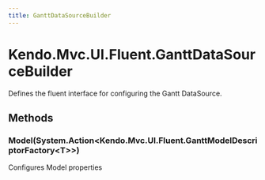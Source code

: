 ```yaml
---
title: GanttDataSourceBuilder
---
```


# Kendo.Mvc.UI.Fluent.GanttDataSourceBuilder
Defines the fluent interface for configuring the Gantt DataSource.




## Methods


### Model(System.Action\<Kendo.Mvc.UI.Fluent.GanttModelDescriptorFactory\<T\>\>)
Configures Model properties






